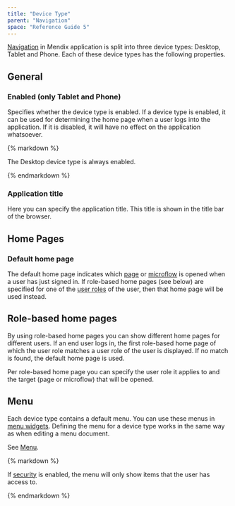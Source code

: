 ```yaml
---
title: "Device Type"
parent: "Navigation"
space: "Reference Guide 5"
---
```



[Navigation](Navigation) in Mendix application is split into three device types: Desktop, Tablet and Phone. Each of these device types has the following properties.

## General

### Enabled (only Tablet and Phone)

Specifies whether the device type is enabled. If a device type is enabled, it can be used for determining the home page when a user logs into the application. If it is disabled, it will have no effect on the application whatsoever.

<div class="alert alert-info">{% markdown %}

The Desktop device type is always enabled.

{% endmarkdown %}</div>

### Application title

Here you can specify the application title. This title is shown in the title bar of the browser.

## Home Pages

### Default home page

The default home page indicates which [page](Page) or [microflow](Microflow) is opened when a user has just signed in. If role-based home pages (see below) are specified for one of the [user roles](User+Roles) of the user, then that home page will be used instead.

## Role-based home pages

By using role-based home pages you can show different home pages for different users. If an end user logs in, the first role-based home page of which the user role matches a user role of the user is displayed. If no match is found, the default home page is used.

Per role-based home page you can specify the user role it applies to and the target (page or microflow) that will be opened.

## Menu

Each device type contains a default menu. You can use these menus in [menu widgets](Menu+Widgets). Defining the menu for a device type works in the same way as when editing a menu document.

See [Menu](Menu).

<div class="alert alert-warning">{% markdown %}

If [security](Project+Security) is enabled, the menu will only show items that the user has access to.

{% endmarkdown %}</div>
